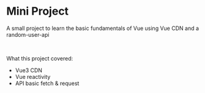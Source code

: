<h1>Mini Project</h1>

<p>A small project to learn the basic fundamentals of Vue using Vue CDN and a random-user-api</p>

<br>

<p>What this project covered:</p>
<ul>
    <li>Vue3 CDN</li>
    <li>Vue reactivity</li>
    <li>API basic fetch & request</li>
</ul>

<br>

